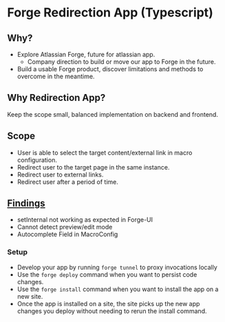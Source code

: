 # Forge Redirection App (Typescript)

## Why?
- Explore Atlassian Forge, future for atlassian app. 
    - Company direction to build or move our app to Forge in the future.
- Build a usable Forge product, discover limitations and methods to overcome in the meantime.

## Why Redirection App?
Keep the scope small, balanced implementation on backend and frontend.

## Scope
- User is able to select the target content/external link in macro configuration.
- Redirect user to the target page in the same instance.
- Redirect user to external links.
- Redirect user after a period of time.

## [Findings](https://rocketeers.atlassian.net/wiki/spaces/GREENENG/pages/2400223784/Forge+Findings)
- setInternal not working as expected in Forge-UI
- Cannot detect preview/edit mode
- Autocomplete Field in MacroConfig

### Setup
- Develop your app by running `forge tunnel` to proxy invocations locally
- Use the `forge deploy` command when you want to persist code changes.
- Use the `forge install` command when you want to install the app on a new site.
- Once the app is installed on a site, the site picks up the new app changes you deploy without needing to rerun the install command.